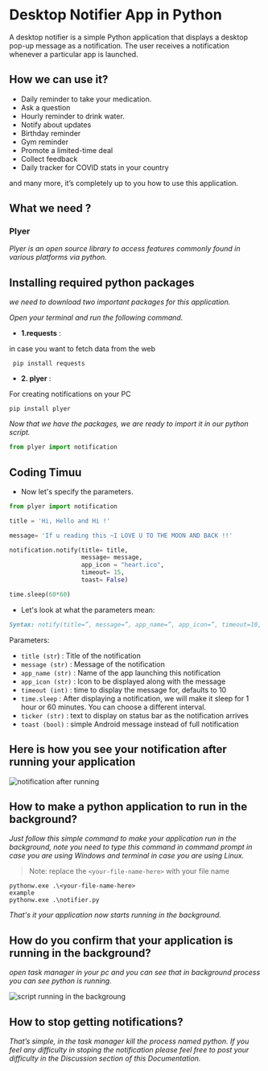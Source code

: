 # Desktop Notifier App in Python

A desktop notifier is a simple Python application that displays a desktop pop-up message as a notification. The user receives a notification whenever a particular app is launched.

## How we can use it?

- Daily reminder to take your medication.
- Ask a question
- Hourly reminder to drink water.
- Notify about updates
- Birthday reminder
- Gym reminder
- Promote a limited-time deal
- Collect feedback
- Daily tracker for COVID stats in your country

and many more, it’s completely up to you how to use this application.

## What we need ?

### Plyer

*Plyer is an open source library to access features commonly found in various platforms via python.*

## Installing required python packages

*we need to download two important packages for this application.*

*Open your terminal and run the following command.*

- **1.requests** :

in case you want to fetch data from the web

```terminal
 pip install requests
```

- **2. plyer** :

For creating notifications on your PC

```terminal
pip install plyer
```

*Now that we have the packages, we are ready to import it in our python script.*

```py
from plyer import notification
```

## Coding Timuu

- Now let's specify the parameters.

```py
from plyer import notification

title = 'Hi, Hello and Hi !'

message= 'If u reading this ~I LOVE U TO THE MOON AND BACK !!'

notification.notify(title= title,
                    message= message,
                    app_icon = "heart.ico",
                    timeout= 15,
                    toast= False)

time.sleep(60*60)
```

- Let's look at what the parameters mean:

```markdown
Syntax: notify(title=”, message=”, app_name=”, app_icon=”, timeout=10, ticker=”, toast=False)
```

Parameters:

- `title (str`) : Title of the notification
- `message (str)` : Message of the notification
- `app_name (str)` : Name of the app launching this notification
- `app_icon (str)` : Icon to be displayed along with the message
- `timeout (int)` : time to display the message for, defaults to 10
- `time.sleep` : After displaying a notification, we will make it sleep for 1 hour or 60 minutes. You can choose a different interval.
- `ticker (str)` : text to display on status bar as the notification arrives
- `toast (bool)` : simple Android message instead of full notification

## Here is how you see your notification after running your application

![notification after running](Capture.PNG)

## How to make a python application to run in the background?

*Just follow this simple command to make your application run in the background, note you need to type this command in command prompt in case you are using Windows and terminal in case you are using Linux.*

> Note: replace the `<your-file-name-here>` with your file name

```terminal
pythonw.exe .\<your-file-name-here>
example 
pythonw.exe .\notifier.py
```

*That's it your application now starts running in the background.*

## How do you confirm that your application is running in the background?

*open task manager in your pc and you can see that in background process you can see python is running.*

![script running in the backgroung](Capture2.PNG)

## How to stop getting notifications?

*That’s simple, in the task manager kill the process named python. If you feel any difficulty in stoping the notification please feel free to post your difficulty in the Discussion section of this Documentation.*
